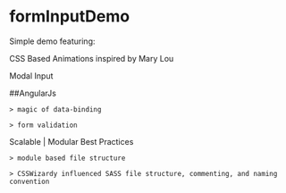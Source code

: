formInputDemo
=============

Simple demo featuring:

  CSS Based Animations inspired by Mary Lou
  
  Modal Input
  
  ##AngularJs

    > magic of data-binding

    > form validation

  Scalable | Modular Best Practices

    > module based file structure

    > CSSWizardy influenced SASS file structure, commenting, and naming convention
